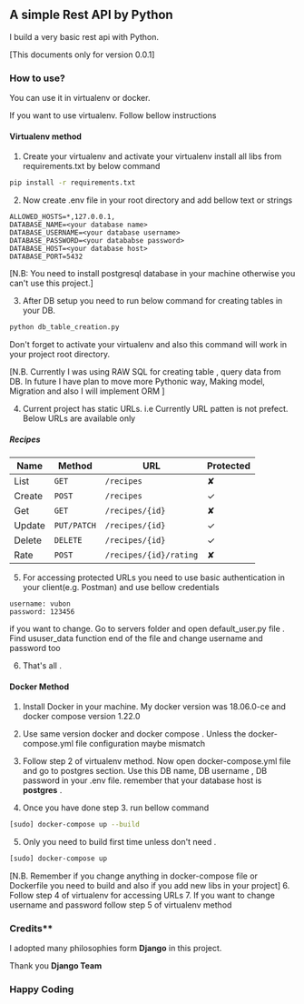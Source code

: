 ## A simple Rest API by Python 
I build a very basic rest api with Python. 

[This documents only for version 0.0.1]

### How to use?
You can use it in virtualenv or docker. 

If you want to use virtualenv. Follow bellow instructions 

#### Virtualenv method

1. Create your virtualenv and activate your virtualenv install all libs from requirements.txt by below command

```bash
pip install -r requirements.txt 
```
2. Now create .env file in your root directory and add bellow text or strings 
```code
ALLOWED_HOSTS=*,127.0.0.1,
DATABASE_NAME=<your database name>
DATABASE_USERNAME=<your database username>
DATABASE_PASSWORD=<your datababse password>
DATABASE_HOST=<your database host>
DATABASE_PORT=5432
```
[N.B: You need to install postgresql database in your machine otherwise you can't use this project.]

3. After DB setup you need to run below command for creating tables in your DB. 

```bash
python db_table_creation.py
```
Don't forget to activate your virtualenv and also this command will work in your project root directory.

[N.B. Currently I was using RAW SQL for creating table , query data from DB. In future I have plan to move more Pythonic way, 
Making model, Migration and also I will implement ORM ]

4. Current project has static URLs. i.e Currently URL patten is not prefect. Below URLs are available only 

##### Recipes

| Name   | Method      | URL                    | Protected |
| ---    | ---         | ---                    | ---       |
| List   | `GET`       | `/recipes`             | ✘         |
| Create | `POST`      | `/recipes`             | ✓         |
| Get    | `GET`       | `/recipes/{id}`        | ✘         |
| Update | `PUT/PATCH` | `/recipes/{id}`        | ✓         |
| Delete | `DELETE`    | `/recipes/{id}`        | ✓         |
| Rate   | `POST`      | `/recipes/{id}/rating` | ✘         |

5. For accessing protected URLs you need to use basic authentication in your client(e.g. Postman) and use bellow credentials
```text
username: vubon
password: 123456

``` 
if you want to change. Go to servers folder and open default_user.py file . Find ususer_data function end of the file and change username and password too

6. That's all . 

#### Docker Method

1. Install Docker in your machine. My docker version was 18.06.0-ce and docker compose version 1.22.0
2. Use same version docker and docker compose . Unless the docker-compose.yml file configuration maybe mismatch 
3. Follow step 2 of virtualenv method. Now open docker-compose.yml file and go to postgres section. Use this DB name, DB username , DB password in your .env file.
remember that your database host is **postgres** .

4. Once you have done step 3. run bellow command 
```bash
[sudo] docker-compose up --build 
```
5. Only you need to build first time unless don't need . 
```bash
[sudo] docker-compose up
```
[N.B. Remember if you change anything in docker-compose file or Dockerfile you need to build and also if you add new libs in your project]
6. Follow step 4 of virtualenv for accessing URLs
7. If you want to change username and password follow step 5 of virtualenv method



### Credits**
I adopted many philosophies form **Django** in this project.

Thank you **Django Team** 

### Happy Coding 


